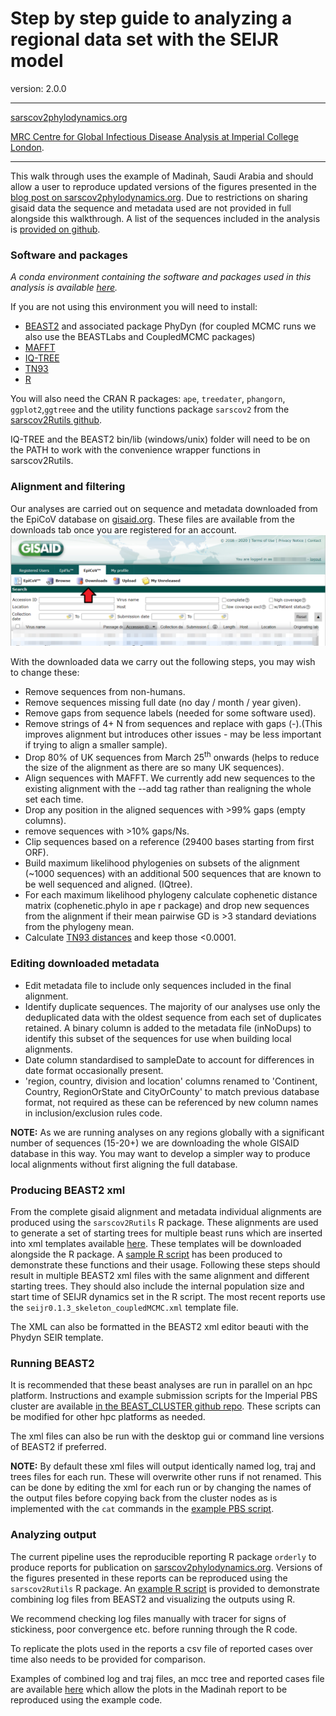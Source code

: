 # Step by step guide to analyzing a regional data set with the SEIJR model

version: 2.0.0

---

[sarscov2phylodynamics.org](http://sarscov2phylodynamics.org/)

[MRC Centre for Global Infectious Disease Analysis at Imperial College London](https://www.imperial.ac.uk/mrc-global-infectious-disease-analysis).

---

This walk through uses the example of Madinah, Saudi Arabia and should allow a user to reproduce updated versions of the figures presented in the [blog post on sarscov2phylodynamics.org](http://sarscov2phylodynamics.org/2020/06/07/Madinah-April-20.html). Due to restrictions on sharing gisaid data the sequence and metadata used are not provided in full alongside this walkthrough. A list of the sequences included in the analysis is [provided on github](https://github.com/JorgensenD/sarscov2_phylo_pipeline/blob/master/data/seqnames.txt). 


### Software and packages
*A conda environment containing the software and packages used in this analysis is available [here]().*

If you are not using this environment you will need to install:
* [BEAST2](https://www.beast2.org/) and associated package PhyDyn (for coupled MCMC runs we also use the BEASTLabs and CoupledMCMC packages)
* [MAFFT](https://mafft.cbrc.jp/alignment/software/)
* [IQ-TREE](http://www.iqtree.org/)
* [TN93](https://github.com/veg/tn93)
* [R](https://www.r-project.org/)

You will also need the CRAN R packages: `ape`, `treedater`, `phangorn`, `ggplot2`,`ggtreee`
and the utility functions package `sarscov2` from the [sarscov2Rutils github](https://github.com/emvolz-phylodynamics/sarscov2Rutils).

IQ-TREE and the BEAST2 bin/lib (windows/unix) folder will need to be on the PATH to work with the convenience wrapper functions in sarscov2Rutils. 

### Alignment and filtering

Our analyses are carried out on sequence and metadata downloaded from the EpiCoV database on [gisaid.org](gisaid.org). These files are available from the downloads tab once you are registered for an account.
![](./images/gisaid_dash.PNG)

With the downloaded data we carry out the following steps, you may wish to change these:
* Remove sequences from non-humans.
* Remove sequences missing full date (no day / month / year given).
* Remove gaps from sequence labels (needed for some software used).
* Remove strings of 4+ N from sequences and replace with gaps (-).(This improves alignment but introduces other issues - may be less important if trying to align a smaller sample).
* Drop 80% of UK sequences from March 25<sup>th</sup> onwards (helps to reduce the size of the alignment as there are so many UK sequences).
* Align sequences with MAFFT. We currently add new sequences to the existing alignment with the --add tag rather than realigning the whole set each time.
* Drop any position in the aligned sequences with >99% gaps (empty columns).
* remove sequences with >10% gaps/Ns.
* Clip sequences based on a reference (29400 bases starting from first ORF).
* Build maximum likelihood phylogenies on subsets of the alignment (~1000 sequences) with an additional 500 sequences that are known to be well sequenced and aligned. (IQtree).
* For each maximum likelihood phylogeny calculate cophenetic distance matrix (cophenetic.phylo in ape r package)  and drop new sequences from the alignment if their mean pairwise GD is >3 standard deviations from the phylogeny mean.
* Calculate [TN93 distances](https://github.com/veg/tn93) and keep those <0.0001.

### Editing downloaded metadata
* Edit metadata file to include only sequences included in the final alignment.
* Identify duplicate sequences. The majority of our analyses use only the deduplicated data with the oldest sequence from each set of duplicates retained. A binary column is added to the metadata file (inNoDups) to identify this subset of the sequences for use when building local alignments.
* Date column standardised to sampleDate to account for differences in date format occasionally present.
* 'region, country, division and location' columns renamed to 'Continent, Country, RegionOrState and CityOrCounty' to match previous database format, not required as these can be referenced by new column names in inclusion/exclusion rules code.


**NOTE:** As we are running analyses on any regions globally with a significant number of sequences (15-20+) we are downloading the whole GISAID database in this way. You may want to develop a simpler way to produce local alignments without first aligning the full database.

### Producing BEAST2 xml
From the complete gisaid alignment and metadata individual alignments are produced using the  `sarscov2Rutils` R package. These alignments are used to generate a set of starting trees for multiple beast runs which are inserted into xml templates available [here](https://github.com/emvolz-phylodynamics/sarscov2Rutils/tree/sarscov2Rutils/inst/extdata). These templates will be downloaded alongside the R package. 
A [sample R script](https://github.com/JorgensenD/sarscov2_phylo_pipeline/blob/master/R/eg_xml_format.R) has been produced to demonstrate these functions and their usage.
Following these steps should result in multiple BEAST2 xml files with the same alignment and different starting trees. They should also include the internal population size and start time of SEIJR dynamics set in the R script. The most recent reports use the `seijr0.1.3_skeleton_coupledMCMC.xml` template file.

The XML can also be formatted in the BEAST2 xml editor beauti with the Phydyn SEIR template.

### Running BEAST2 
It is recommended that these beast analyses are run in parallel on an hpc platform. Instructions and example submission scripts for the Imperial PBS cluster are available [in the BEAST_CLUSTER github repo](https://github.com/JorgensenD/BEAST_CLUSTER). These scripts can be modified for other hpc platforms as needed.

The xml files can also be run with the desktop gui or command line versions of BEAST2 if preferred.

**NOTE:** By default these xml files will output identically named log, traj and trees files for each run. These will overwrite other runs if not renamed. This can be done by editing the xml for each run or by changing the names of the output files before copying back from the cluster nodes as is implemented with the `cat` commands in the [example PBS script](https://github.com/JorgensenD/BEAST_CLUSTER/blob/master/qsub_anaconda_array_resub_mc3.pbs).

### Analyzing output
The current pipeline uses the reproducible reporting R package `orderly` to produce reports for publication on [sarscov2phylodynamics.org](http://sarscov2phylodynamics.org/).
Versions of the figures presented in these reports can be reproduced using the `sarscov2Rutils` R package. An [example R script](https://github.com/JorgensenD/sarscov2_phylo_pipeline/blob/master/R/eg_analysis.R) is provided to demonstrate combining log files from BEAST2 and visualizing the outputs using R.

We recommend checking log files manually with tracer for signs of stickiness, poor convergence etc. before running through the R code.

To replicate the plots used in the reports a csv file of reported cases over time also needs to be provided for comparison.

Examples of combined log and traj files, an mcc tree and reported cases file are available [here]() which allow the plots in the Madinah report to be reproduced using the example code. 

